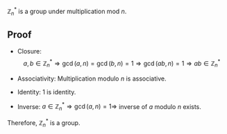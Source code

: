 $\mathbb{Z}_n^*$ is a group under multiplication mod $n$.

## Proof

* Closure: $$a, b \in \mathbb{Z}_n^* \Rightarrow \gcd(a, n) = \gcd(b, n) = 1 \Rightarrow \gcd(ab, n) = 1 \Rightarrow ab \in \mathbb{Z}_n^* $$

* Associativity: Multiplication modulo $n$ is associative.

* Identity: 1 is identity.

* Inverse: $a \in \mathbb{Z}_n^* \Rightarrow \gcd(a, n) = 1 \Rightarrow$ inverse of $a$ modulo $n$ exists.

Therefore, $\mathbb{Z}_n^*$ is a group.
